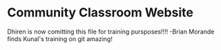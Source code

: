 # Community Classroom Website
Dhiren is now comitting this file for training pursposes!!!!
-Brian Morande finds Kunal's training on git amazing!
